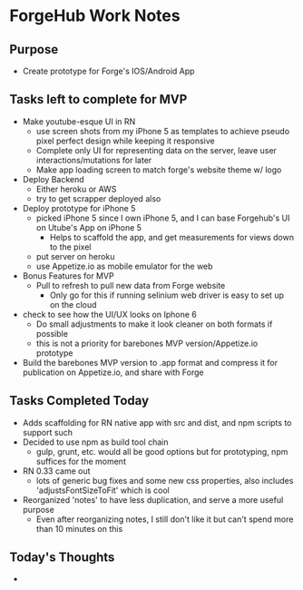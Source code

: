 # ForgeHub Work Notes

## Purpose
- Create prototype for Forge's IOS/Android App

## Tasks left to complete for MVP
- Make youtube-esque UI in RN
  - use screen shots from my iPhone 5 as templates to achieve pseudo pixel perfect design while keeping it responsive
  - Complete only UI for representing data on the server, leave user interactions/mutations for later
  - Make app loading screen to match forge's website theme w/ logo
- Deploy Backend
  - Either heroku or AWS
  - try to get scrapper deployed also
- Deploy prototype for iPhone 5
  - picked iPhone 5 since I own iPhone 5, and I can base Forgehub's UI on Utube's App on iPhone 5
    - Helps to scaffold the app, and get measurements for views down to the pixel
  - put server on heroku
  - use Appetize.io as mobile emulator for the web
- Bonus Features for MVP
  - Pull to refresh to pull new data from Forge website
    - Only go for this if running selinium web driver is easy to set up on the cloud
- check to see how the UI/UX looks on Iphone 6
  - Do small adjustments to make it look cleaner on both formats if possible
  - this is not a priority for barebones MVP version/Appetize.io prototype
- Build the barebones MVP version to .app format and compress it for publication on Appetize.io, and share with Forge

## Tasks Completed Today
- Adds scaffolding for RN native app with src and dist, and npm scripts to support such
- Decided to use npm as build tool chain
  - gulp, grunt, etc. would all be good options but for prototyping, npm suffices for the moment
- RN 0.33 came out
  - lots of generic bug fixes and some new css properties, also includes 'adjustsFontSizeToFit' which is cool
- Reorganized 'notes' to have less duplication, and serve a more useful purpose
  - Even after reorganizing notes, I still don't like it but can't spend more than 10 minutes on this

## Today's Thoughts
-
